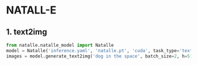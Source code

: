 # NATALL-E
## 1. text2img
```python
from natalle.natalle_model import Natalle
model = Natalle('inference.yaml', 'natalle.pt', 'cuda', task_type='text2img')
images = model.generate_text2img('dog in the space', batch_size=2, h=512, w=512)
```
